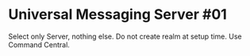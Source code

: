 # Universal Messaging Server #01

Select only Server, nothing else.
Do not create realm at setup time.
Use Command Central.
